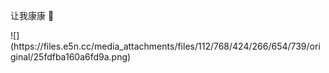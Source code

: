 <p>让我康康 👀</p>
![](https://files.e5n.cc/media_attachments/files/112/768/424/266/654/739/original/25fdfba160a6fd9a.png)